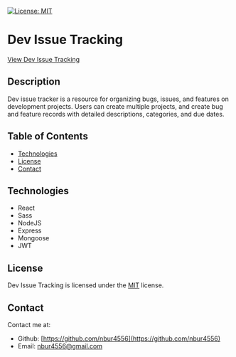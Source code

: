 [![License: MIT](https://img.shields.io/badge/License-MIT-yellow.svg)](https://opensource.org/licenses/MIT)

# Dev Issue Tracking

[View Dev Issue Tracking](https://devissuetracking.herokuapp.com/)

## Description

Dev issue tracker is a resource for organizing bugs, issues, and features on development projects. Users can create multiple projects, and create bug and feature records with detailed descriptions, categories, and due dates.

<!-- ![Portfolio Homepage](./docs/portfolio-homepage.png) -->

## Table of Contents

<!-- * [Installation](#Installation) -->
<!-- * [Usage](#Usage) -->
* [Technologies](#Technologies)
* [License](#License)
* [Contact](#Contact)

<!-- ## Installation -->

<!-- ## Usage -->

## Technologies

* React
* Sass
* NodeJS
* Express
* Mongoose
* JWT

## License

Dev Issue Tracking is licensed under the [MIT](https://opensource.org/licenses/MIT) license.

## Contact

Contact me at:

* Github: [https://github.com/nbur4556](https://github.com/nbur4556)
* Email: nbur4556@gmail.com
